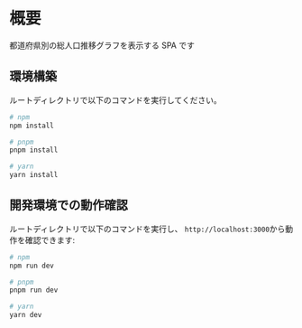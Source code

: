 # 概要

都道府県別の総人口推移グラフを表示する SPA です

## 環境構築

ルートディレクトリで以下のコマンドを実行してください。

```bash
# npm
npm install

# pnpm
pnpm install

# yarn
yarn install
```

## 開発環境での動作確認

ルートディレクトリで以下のコマンドを実行し、 `http://localhost:3000`から動作を確認できます:

```bash
# npm
npm run dev

# pnpm
pnpm run dev

# yarn
yarn dev
```
